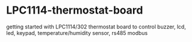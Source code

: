 # LPC1114-thermostat-board
getting started with LPC1114/302 thermostat board to control buzzer, lcd, led, keypad, temperature/humidity sensor, rs485 modbus 
